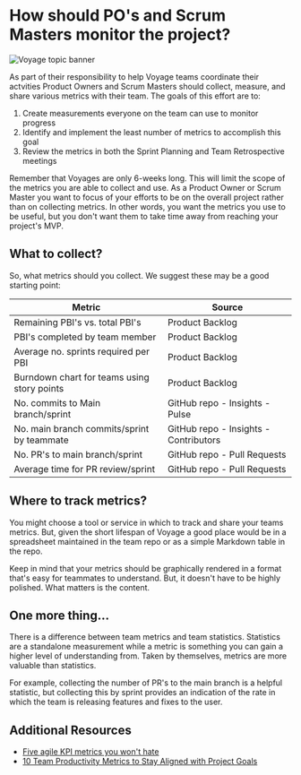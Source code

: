# How should PO's and Scrum Masters monitor the project?
![Voyage topic banner](../assets/horizontal-paint-splash-green.jpg)

As part of their responsibility to help Voyage teams coordinate their actvities Product Owners and
Scrum Masters should collect, measure, and share various metrics with their team. The goals of
this effort are to:

1. Create measurements everyone on the team can use to monitor progress
2. Identify and implement the least number of metrics to accomplish this goal
3. Review the metrics in both the Sprint Planning and Team Retrospective meetings

Remember that Voyages are only 6-weeks long. This will limit the scope of the metrics you
are able to collect and use. As a Product Owner or Scrum Master you want to focus of your efforts
to be on the overall project rather than on collecting metrics. In other words, you want the
metrics you use to be useful, but you don't want them to take time away from reaching your
project's MVP.

## What to collect?

So, what metrics should you collect. We suggest these may be a good starting point:

| Metric | Source |
|--------|--------|
| Remaining PBI's vs. total PBI's | Product Backlog |
| PBI's completed by team member | Product Backlog |
| Average no. sprints required per PBI | Product Backlog |
| Burndown chart for teams using story points | Product Backlog |
| No. commits to Main branch/sprint | GitHub repo - Insights - Pulse |
| No. main branch commits/sprint by teammate | GitHub repo - Insights - Contributors |
| No. PR's to main branch/sprint | GitHub repo - Pull Requests |
| Average time for PR review/sprint | GitHub repo - Pull Requests |

## Where to track metrics?

You might choose a tool or service in which to track and share your teams metrics. But,
given the short lifespan of Voyage a good place would be in a spreadsheet maintained in
the team repo or as a simple Markdown table in the repo.

Keep in mind that your metrics should be graphically rendered in a format that's easy for
teammates to understand. But, it doesn't have to be highly polished. What matters is the
content.

## One more thing...

There is a difference between team metrics and team statistics. Statistics are a standalone
measurement while a metric is something you can gain a higher level of understanding from. 
Taken by themselves, metrics are more valuable than statistics.

For example, collecting the number of PR's to the main branch is a helpful statistic, but collecting
this by sprint provides an indication of the rate in which the team is releasing features and
fixes to the user.

## Additional Resources

* [Five agile KPI metrics you won't hate](https://www.atlassian.com/agile/project-management/metrics)
* [10 Team Productivity Metrics to Stay Aligned with Project Goals](https://kanbanzone.com/2024/team-productivity-metrics/)